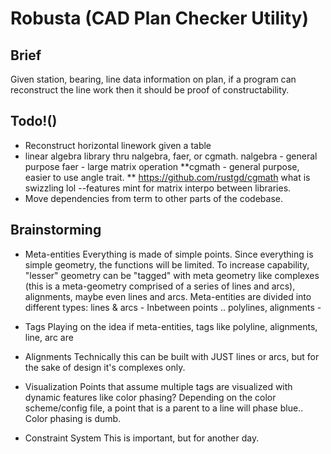 # Robusta (CAD Plan Checker Utility)
## Brief
Given station, bearing, line data information on plan, if a program can reconstruct the line work then it should be proof of constructability.

## Todo!()
- Reconstruct horizontal linework given a table
- linear algebra library thru nalgebra, faer, or cgmath. 
    nalgebra - general purpose 
    faer - large matrix operation
    **cgmath - general purpose, easier to use angle trait. **
        https://github.com/rustgd/cgmath
        what is swizzling lol 
        --features mint for matrix interpo between libraries.
- Move dependencies from term to other parts of the codebase. 


## Brainstorming
- Meta-entities
Everything is made of simple points. Since everything is simple geometry, the functions will be limited. To increase capability, "lesser" geometry can be "tagged" with meta geometry like complexes (this is a meta-geometry comprised of a series of lines and arcs), alignments, maybe even lines and arcs.
    Meta-entities are divided into different types:
        lines & arcs - Inbetween points ..
        polylines, alignments - 

- Tags
Playing on the idea if meta-entities, tags like polyline, alignments, line, arc are 

- Alignments
Technically this can be built with JUST lines or arcs, but for the sake of design it's complexes only. 

- Visualization
Points that assume multiple tags are visualized with dynamic features like color phasing? Depending on the color scheme/config file, a point that is a parent to a line will phase blue.. Color phasing is dumb. 

- Constraint System
This is important, but for another day. 
